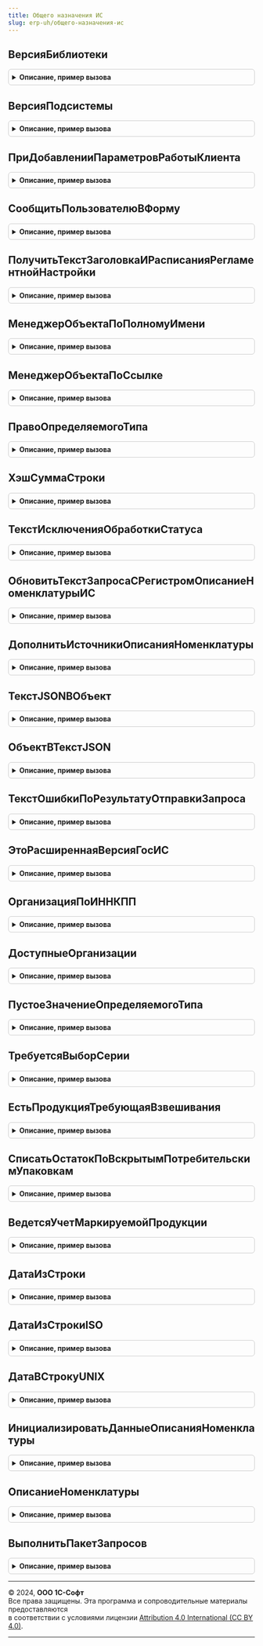 ```yaml
---
title: Общего назначения ИС
slug: erp-uh/общего-назначения-ис
---
```



## ВерсияБиблиотеки
<details style="margin: 1em 0; padding: 0.5em; border: 1px solid #ccc; border-radius: 6px;">

<summary style="font-weight: bold; cursor: pointer;">Описание, пример вызова</summary>

```bsl

// Версия библиотеки
//
// Возвращаемое значение:
//  Строка - Версия библиотеки
Функция ВерсияБиблиотеки() Экспорт
```

Пример вызова
```bsl
Результат = ОбщегоНазначенияИС.ВерсияБиблиотеки() 
```
</details>

## ВерсияПодсистемы
<details style="margin: 1em 0; padding: 0.5em; border: 1px solid #ccc; border-radius: 6px;">

<summary style="font-weight: bold; cursor: pointer;">Описание, пример вызова</summary>

```bsl

// Версия подсистемы
//
// Параметры:
//  Редакция - Строка - Редакция
//
// Возвращаемое значение:
//  Строка - Версия подсистемы
Функция ВерсияПодсистемы(Редакция = "1") Экспорт
```

Пример вызова
```bsl
Результат = ОбщегоНазначенияИС.ВерсияПодсистемы(Редакция);
```
</details>

## ПриДобавленииПараметровРаботыКлиента
<details style="margin: 1em 0; padding: 0.5em; border: 1px solid #ccc; border-radius: 6px;">

<summary style="font-weight: bold; cursor: pointer;">Описание, пример вызова</summary>

```bsl

// см. ОбщегоНазначенияПереопределяемый.ПриДобавленииПараметровРаботыКлиента
Процедура ПриДобавленииПараметровРаботыКлиента(Параметры) Экспорт
```

Пример вызова
```bsl
ОбщегоНазначенияИС.ПриДобавленииПараметровРаботыКлиента(Параметры) 
```
</details>

## СообщитьПользователюВФорму
<details style="margin: 1em 0; padding: 0.5em; border: 1px solid #ccc; border-radius: 6px;">

<summary style="font-weight: bold; cursor: pointer;">Описание, пример вызова</summary>

```bsl

// Формирует и выводит сообщение, которое может быть связано с элементом
// управления формы.
//
// Параметры:
//  ИдентификаторНазначения    - УникальныйИдентификатор, Неопределено - уникальный идентификатор формы для показа сообщения.
//  ТекстСообщенияПользователю - Строка - текст сообщения.
//  КлючДанных                 - ЛюбаяСсылка - объект или ключ записи информационной базы, к которому это сообщение относится.
//  Поле                       - Строка - наименование реквизита формы.
//  ПутьКДанным                - Строка - путь к данным (путь к реквизиту формы).
//  Отказ                      - Булево - выходной параметр, всегда устанавливается в значение Истина.
//
// Примеры : см ОбщегоНазначения.СообщитьПользователю.
//
//@skip-check method-too-many-params
Процедура СообщитьПользователюВФорму( Экспорт
```

Пример вызова
```bsl
ОбщегоНазначенияИС.СообщитьПользователюВФорму();
```
</details>

## ПолучитьТекстЗаголовкаИРасписанияРегламентнойНастройки
<details style="margin: 1em 0; padding: 0.5em; border: 1px solid #ccc; border-radius: 6px;">

<summary style="font-weight: bold; cursor: pointer;">Описание, пример вызова</summary>

```bsl

// Заполняет представление регламентного задания (реквизиты ЗаданиеАктивно, ТекстРасписания)
//
// Параметры:
//  Задание				 - РегламентноеЗадание, Неопределено - регламентное задание представление которого необходимо получить
//  ТекстРасписания		 - Строка - представление расписания (выходной)
//  РасписаниеАктивно	 - Булево - использование задания (выходной)
//
Процедура ПолучитьТекстЗаголовкаИРасписанияРегламентнойНастройки(Задание, ТекстРасписания, РасписаниеАктивно) Экспорт
```

Пример вызова
```bsl
ОбщегоНазначенияИС.ПолучитьТекстЗаголовкаИРасписанияРегламентнойНастройки(Задание, ТекстРасписания, РасписаниеАктивно) 
```
</details>

## МенеджерОбъектаПоПолномуИмени
<details style="margin: 1em 0; padding: 0.5em; border: 1px solid #ccc; border-radius: 6px;">

<summary style="font-weight: bold; cursor: pointer;">Описание, пример вызова</summary>

```bsl

// Возвращает менеджер (модуль менеджера или общий модуль) по полному имени метаданных
//
// Параметры:
//   ПолноеИмя - Строка - полное имя объекта для получения модуля менеджера.
//
// Возвращаемое значение:
//   СправочникМенеджер, ДокументМенеджер, ОбщийМодуль - менеджер объекта для библиотеки
Функция МенеджерОбъектаПоПолномуИмени(ПолноеИмя) Экспорт
```

Пример вызова
```bsl
Результат = ОбщегоНазначенияИС.МенеджерОбъектаПоПолномуИмени(ПолноеИмя) 
```
</details>

## МенеджерОбъектаПоСсылке
<details style="margin: 1em 0; padding: 0.5em; border: 1px solid #ccc; border-radius: 6px;">

<summary style="font-weight: bold; cursor: pointer;">Описание, пример вызова</summary>

```bsl

// Возвращает менеджер (модуль менеджера или общий модуль) объекта по ссылке на объект.
// Ограничение: не обрабатываются точки маршрутов бизнес-процессов.
// См. также ОбщегоНазначения.МенеджерОбъектаПоПолномуИмени.
//
// Параметры:
//  Ссылка - ЛюбаяСсылка - объект, менеджер которого требуется получить.
//
// Возвращаемое значение:
//  СправочникМенеджер, ДокументМенеджер, ОбработкаМенеджер, РегистрСведенийМенеджер - менеджер объекта.
//
// Пример:
//  МенеджерСправочника = ОбщегоНазначения.МенеджерОбъектаПоСсылке(СсылкаНаОрганизацию);
//
Функция МенеджерОбъектаПоСсылке(Ссылка) Экспорт
```

Пример вызова
```bsl
Результат = ОбщегоНазначенияИС.МенеджерОбъектаПоСсылке(Ссылка) 
```
</details>

## ПравоОпределяемогоТипа
<details style="margin: 1em 0; padding: 0.5em; border: 1px solid #ccc; border-radius: 6px;">

<summary style="font-weight: bold; cursor: pointer;">Описание, пример вызова</summary>

```bsl

// Право определяемого типа.
//
// Параметры:
//  ОпределяемыйТип  - ОбъектМетаданныхОпределяемыйТип - Определяемый тип
//  Право - Строка - Право
//
// Возвращаемое значение:
//  Булево - Право определяемого типа
Функция ПравоОпределяемогоТипа(ОпределяемыйТип, Право) Экспорт
```

Пример вызова
```bsl
Результат = ОбщегоНазначенияИС.ПравоОпределяемогоТипа(ОпределяемыйТип, Право) 
```
</details>

## ХэшСуммаСтроки
<details style="margin: 1em 0; padding: 0.5em; border: 1px solid #ccc; border-radius: 6px;">

<summary style="font-weight: bold; cursor: pointer;">Описание, пример вызова</summary>

```bsl

Функция ХэшСуммаСтроки(СтрокаДляРасчетаХеша) Экспорт
```

Пример вызова
```bsl
Результат = ОбщегоНазначенияИС.ХэшСуммаСтроки(СтрокаДляРасчетаХеша) 
```
</details>

## ТекстИсключенияОбработкиСтатуса
<details style="margin: 1em 0; padding: 0.5em; border: 1px solid #ccc; border-radius: 6px;">

<summary style="font-weight: bold; cursor: pointer;">Описание, пример вызова</summary>

```bsl

// Текст исключения обработки статуса
//
// Параметры:
//  Документ - ДокументСсылка - Документ.
//  Операция - ПеречислениеСсылка - Операция.
//
// Возвращаемое значение:
//  Строка - Текст исключения.
//
Функция ТекстИсключенияОбработкиСтатуса(Документ, Операция) Экспорт
```

Пример вызова
```bsl
Результат = ОбщегоНазначенияИС.ТекстИсключенияОбработкиСтатуса(Документ, Операция) 
```
</details>

## ОбновитьТекстЗапросаСРегистромОписаниеНоменклатурыИС
<details style="margin: 1em 0; padding: 0.5em; border: 1px solid #ccc; border-radius: 6px;">

<summary style="font-weight: bold; cursor: pointer;">Описание, пример вызова</summary>

```bsl

// Работа с регистром "ОписаниеНоменклатурыИС", при незаполненном переопределении библиотечный сценарий
//
// Параметры:
//  ТекстЗапроса           - Строка - текст запроса с регистром "ОписаниеНоменклатурыИС" (исходящий),
//  ПутьКРегистру          - Строка - имя таблицы регистра "ОписаниеНоменклатурыИС" в запросе,
//  ПутьКПолюНоменклатура  - Строка - путь к номенклатуре в запросе
//  ПутьКИсточникуОписания - Строка - путь к источнику описания
Процедура ОбновитьТекстЗапросаСРегистромОписаниеНоменклатурыИС(ТекстЗапроса, ПутьКРегистру, ПутьКПолюНоменклатура, ПутьКИсточникуОписания = "") Экспорт
```

Пример вызова
```bsl
ОбщегоНазначенияИС.ОбновитьТекстЗапросаСРегистромОписаниеНоменклатурыИС(ТекстЗапроса, ПутьКРегистру, ПутьКПолюНоменклатура, ПутьКИсточникуОписания);
```
</details>

## ДополнитьИсточникиОписанияНоменклатуры
<details style="margin: 1em 0; padding: 0.5em; border: 1px solid #ccc; border-radius: 6px;">

<summary style="font-weight: bold; cursor: pointer;">Описание, пример вызова</summary>

```bsl

// Работа с регистром "ОписаниеНоменклатурыИС" при использовании источника описания номенклатуры отличного от ссылки
//   на номенклатуру:
//   * Дополняет входящий массив классами номенклатуры,
//   * Возвращает соответствие добавленных классов и исходной номенклатуры.
//
// Параметры:
//  Номенклатура - Массив Из ОпределяемыйТип.ИсточникОписанияноменклатурыИС - Источник описания номенклатуры.
// Возвращаемое значение:
//  Соответствие из КлючИЗначение - описание добавленных классов номенклатуры:
//   * Ключ - ОпределяемыйТип.ИсточникОписанияноменклатурыИС - Источник описания номенклатуры,
//   * Значение - Массив Из ОпределяемыйТип.номенклатура - номенклатура из входящего массива
Функция ДополнитьИсточникиОписанияНоменклатуры(Номенклатура) Экспорт
```

Пример вызова
```bsl
Результат = ОбщегоНазначенияИС.ДополнитьИсточникиОписанияНоменклатуры(Номенклатура) 
```
</details>

## ТекстJSONВОбъект
<details style="margin: 1em 0; padding: 0.5em; border: 1px solid #ccc; border-radius: 6px;">

<summary style="font-weight: bold; cursor: pointer;">Описание, пример вызова</summary>

```bsl

// Получить из текста JSON структуру.
//
// Параметры:
// 	ТекстJSON                    - Строка - Текст JSON.
// 	ПреобразовыватьВСоответствие - Булево - Признак преобразования в соответствие.
// Возвращаемое значение:
// 	Структура, Неопределено, Произвольный - Результат преобразования JSON.
Функция ТекстJSONВОбъект(ТекстJSON, ПреобразовыватьВСоответствие = Ложь) Экспорт
```

Пример вызова
```bsl
Результат = ОбщегоНазначенияИС.ТекстJSONВОбъект(ТекстJSON, ПреобразовыватьВСоответствие);
```
</details>

## ОбъектВТекстJSON
<details style="margin: 1em 0; padding: 0.5em; border: 1px solid #ccc; border-radius: 6px;">

<summary style="font-weight: bold; cursor: pointer;">Описание, пример вызова</summary>

```bsl

// Формирует из структуры текст JSON
//
// Параметры:
// 	Структура                    - Структура - Произвольная структура данных
//  УдалитьПробелыИПереносыСтрок - Булево    - признак использования отступов, по умолчанию Истина.
// Возвращаемое значение:
// 	Строка - Текст JSON
Функция ОбъектВТекстJSON(Структура, УдалитьПробелыИПереносыСтрок = Ложь) Экспорт
```

Пример вызова
```bsl
Результат = ОбщегоНазначенияИС.ОбъектВТекстJSON(Структура, УдалитьПробелыИПереносыСтрок);
```
</details>

## ТекстОшибкиПоРезультатуОтправкиЗапроса
<details style="margin: 1em 0; padding: 0.5em; border: 1px solid #ccc; border-radius: 6px;">

<summary style="font-weight: bold; cursor: pointer;">Описание, пример вызова</summary>

```bsl

// Сформировать текст ошибки по результату отправки запроса.
//
// Параметры:
//  URLЗапроса - Строка - Заголовок ошибки, например: Параметры авторизации не получены из ИС МОТП.
//  РезультатОтправкиЗапроса - Структура - Результат отправки HTTP-запроса:
//  * ЗапросОтправлен             - Булево - признак того, что сообщение отправлено.
//  * ОтветПолучен                - Булево - признак того, что сообщение получено.
//  * КодСостояния                - Число  - Код состояния HTTP-запроса.
//  * ТекстОшибки                 - Строка - текст ошибки, если таковая возникла.
//  * ТекстВходящегоСообщенияJSON - Строка - текст ответа, на отправленное сообщение.
// Возвращаемое значение:
//  Строка - Текст ошибки.
Функция ТекстОшибкиПоРезультатуОтправкиЗапроса(URLЗапроса, РезультатОтправкиЗапроса) Экспорт
```

Пример вызова
```bsl
Результат = ОбщегоНазначенияИС.ТекстОшибкиПоРезультатуОтправкиЗапроса(URLЗапроса, РезультатОтправкиЗапроса) 
```
</details>

## ЭтоРасширеннаяВерсияГосИС
<details style="margin: 1em 0; padding: 0.5em; border: 1px solid #ccc; border-radius: 6px;">

<summary style="font-weight: bold; cursor: pointer;">Описание, пример вызова</summary>

```bsl

Функция ЭтоРасширеннаяВерсияГосИС(Подсистема = Неопределено) Экспорт
```

Пример вызова
```bsl
Результат = ОбщегоНазначенияИС.ЭтоРасширеннаяВерсияГосИС(Подсистема);
```
</details>

## ОрганизацияПоИННКПП
<details style="margin: 1em 0; padding: 0.5em; border: 1px solid #ccc; border-radius: 6px;">

<summary style="font-weight: bold; cursor: pointer;">Описание, пример вызова</summary>

```bsl

// Выполняет поиск организации предприятия по ИНН и/или КПП.
//
// Параметры:
//   ИНН - Строка - ИНН искомой организации,
//   КПП - Строка - КПП искомой организации.
//
// Возвращаемое значение:
//   ОпределяемыйТип.ОрганизацияКонтрагентГосИС, Неопределено - найденная организация
//
Функция ОрганизацияПоИННКПП(ИНН, КПП) Экспорт
```

Пример вызова
```bsl
Результат = ОбщегоНазначенияИС.ОрганизацияПоИННКПП(ИНН, КПП) 
```
</details>

## ДоступныеОрганизации
<details style="margin: 1em 0; padding: 0.5em; border: 1px solid #ccc; border-radius: 6px;">

<summary style="font-weight: bold; cursor: pointer;">Описание, пример вызова</summary>

```bsl

// Получает список доступных для использования организаций.
//
//Возвращаемое значение:
//   СписокЗначений Из ОпределяемыйТип.Организация - ссылки на организации:
//    * Значение      - ОпределяемыйТип.Организация - ссылка на организацию.
//    * Представление - Строка - наименование организации.
Функция ДоступныеОрганизации() Экспорт
```

Пример вызова
```bsl
Результат = ОбщегоНазначенияИС.ДоступныеОрганизации() 
```
</details>

## ПустоеЗначениеОпределяемогоТипа
<details style="margin: 1em 0; padding: 0.5em; border: 1px solid #ccc; border-radius: 6px;">

<summary style="font-weight: bold; cursor: pointer;">Описание, пример вызова</summary>

```bsl

// Возвращает значение по умолчанию переданного определяемого типа.
//
// Параметры:
//  ОпределяемыйТипИлиИмяТипа - Строка, ОбъектМетаданныхОпределяемыйТип - Определяемый тип или имя типа
//
// Возвращаемое значение:
//  Произвольный, Неопределено - Пустое значение определяемого типа
Функция ПустоеЗначениеОпределяемогоТипа(ОпределяемыйТипИлиИмяТипа) Экспорт
```

Пример вызова
```bsl
Результат = ОбщегоНазначенияИС.ПустоеЗначениеОпределяемогоТипа(ОпределяемыйТипИлиИмяТипа) 
```
</details>

## ТребуетсяВыборСерии
<details style="margin: 1em 0; padding: 0.5em; border: 1px solid #ccc; border-radius: 6px;">

<summary style="font-weight: bold; cursor: pointer;">Описание, пример вызова</summary>

```bsl

// Определяет необходимость указания серии для маркируемой продукции.
//
// Параметры:
//  Товар - Структура - данные строки номенклатуры. Содержит обязательные поля:
//   * Номенклатура   - ОпределяемыйТип.Номенклатура               - номенклатура,
//   * Характеристика - ОпределяемыйТип.ХарактеристикаНоменклатуры - характеристика.
//  ПараметрыСканирования - (См. ШтрихкодированиеОбщегоНазначенияИСКлиент.ПараметрыСканирования).
// Возвращаемое значение:
//  Булево - Истина, если требуется указать серию.
Функция ТребуетсяВыборСерии(Товар, ПараметрыСканирования) Экспорт
```

Пример вызова
```bsl
Результат = ОбщегоНазначенияИС.ТребуетсяВыборСерии(Товар, ПараметрыСканирования) 
```
</details>

## ЕстьПродукцияТребующаяВзвешивания
<details style="margin: 1em 0; padding: 0.5em; border: 1px solid #ccc; border-radius: 6px;">

<summary style="font-weight: bold; cursor: pointer;">Описание, пример вызова</summary>

```bsl

Функция ЕстьПродукцияТребующаяВзвешивания() Экспорт
```

Пример вызова
```bsl
Результат = ОбщегоНазначенияИС.ЕстьПродукцияТребующаяВзвешивания() 
```
</details>

## СписатьОстатокПоВскрытымПотребительскимУпаковкам
<details style="margin: 1em 0; padding: 0.5em; border: 1px solid #ccc; border-radius: 6px;">

<summary style="font-weight: bold; cursor: pointer;">Описание, пример вызова</summary>

```bsl

// Списывает из остатка вскрытых потребительских упаковок количество частично проданного товара.
//
// Параметры:
//  ИсточникДанных - ДанныеФормыСтруктура, ДокументОбъект, Структура - объект формы, объект документа или произвольная структура,
//                   в которой находятся данные штрихкодов упаковок. Источник должен иметь поля и коллекции с именами,
//                   указанными в параметрах сканирования: ИмяТабличнойЧастиШтрихкодыУпаковок,
//                   ИмяКолонкиШтрихкодУпаковки, ИмяКолонкиЧастичноеВыбытиеКоличество
//  ПараметрыСканирования - см. ШтрихкодированиеОбщегоНазначенияИС.ПараметрыСканирования
Процедура СписатьОстатокПоВскрытымПотребительскимУпаковкам(ИсточникДанных, ПараметрыСканирования) Экспорт
```

Пример вызова
```bsl
ОбщегоНазначенияИС.СписатьОстатокПоВскрытымПотребительскимУпаковкам(ИсточникДанных, ПараметрыСканирования) 
```
</details>

## ВедетсяУчетМаркируемойПродукции
<details style="margin: 1em 0; padding: 0.5em; border: 1px solid #ccc; border-radius: 6px;">

<summary style="font-weight: bold; cursor: pointer;">Описание, пример вызова</summary>

```bsl

// Определяет включено ли ведение учета продукции, подлежащей маркированию.
//
// Параметры:
// 	РасширеннаяВерсияГосИС - Булево
// Возвращаемое значение:
//  Булево - Истина, если учет ведется.
Функция ВедетсяУчетМаркируемойПродукции(РасширеннаяВерсияГосИС) Экспорт
```

Пример вызова
```bsl
Результат = ОбщегоНазначенияИС.ВедетсяУчетМаркируемойПродукции(РасширеннаяВерсияГосИС) 
```
</details>

## ДатаИзСтроки
<details style="margin: 1em 0; padding: 0.5em; border: 1px solid #ccc; border-radius: 6px;">

<summary style="font-weight: bold; cursor: pointer;">Описание, пример вызова</summary>

```bsl

Функция ДатаИзСтроки(Значение, Делитель = 1000, ПриводитьКМестномуВремени = Истина) Экспорт
```

Пример вызова
```bsl
Результат = ОбщегоНазначенияИС.ДатаИзСтроки(Значение, Делитель, ПриводитьКМестномуВремени);
```
</details>

## ДатаИзСтрокиISO
<details style="margin: 1em 0; padding: 0.5em; border: 1px solid #ccc; border-radius: 6px;">

<summary style="font-weight: bold; cursor: pointer;">Описание, пример вызова</summary>

```bsl

Функция ДатаИзСтрокиISO(Значение) Экспорт
```

Пример вызова
```bsl
Результат = ОбщегоНазначенияИС.ДатаИзСтрокиISO(Значение) 
```
</details>

## ДатаВСтрокуUNIX
<details style="margin: 1em 0; padding: 0.5em; border: 1px solid #ccc; border-radius: 6px;">

<summary style="font-weight: bold; cursor: pointer;">Описание, пример вызова</summary>

```bsl

Функция ДатаВСтрокуUNIX(Дата, Делитель = 1000) Экспорт
```

Пример вызова
```bsl
Результат = ОбщегоНазначенияИС.ДатаВСтрокуUNIX(Дата, Делитель);
```
</details>

## ИнициализироватьДанныеОписанияНоменклатуры
<details style="margin: 1em 0; padding: 0.5em; border: 1px solid #ccc; border-radius: 6px;">

<summary style="font-weight: bold; cursor: pointer;">Описание, пример вызова</summary>

```bsl

// Возвращает новые параметры описания номенклатуры.
//
// Возвращаемое значение:
//  Структура - Инициализировать данные описания:
// * Номенклатура                        - Неопределено, ОпределяемыйТип.Номенклатура                  - Номенклатура.
// * ЕмкостьПотребительскойУпаковки      - Число                                                       - Емкость потребительской упаковки для часчтиного выбытия.
// * КоличествоВПотребительскойУпаковке  - Число                                                       - Количество учетных единиц товара в потребительской упаковке.
// * ВариантЧастичногоВыбытия            - ПеречислениеСсылка.ВариантыУчетаЧастичногоВыбытияИС         - Вариант частичного выбытия.
// * ВариантИспользованияЕдиницыХранения - ПеречислениеСсылка.ВариантыИспользованияЕдиницыХраненияИС - Вариант использования единицы измерения.
// * ПотребительскаяУпаковка             - Неопределено, ОпределяемыйТип.Упаковка                      - потребительская упаковка
// * УпаковкаЧастичногоВыбытия           - Неопределено, ОпределяемыйТип.Упаковка                      - упаковка частичного выбытия
Функция ИнициализироватьДанныеОписанияНоменклатуры() Экспорт
```

Пример вызова
```bsl
Результат = ОбщегоНазначенияИС.ИнициализироватьДанныеОписанияНоменклатуры() 
```
</details>

## ОписаниеНоменклатуры
<details style="margin: 1em 0; padding: 0.5em; border: 1px solid #ccc; border-radius: 6px;">

<summary style="font-weight: bold; cursor: pointer;">Описание, пример вызова</summary>

```bsl

// Возвращает описание входящей номенклатуры. Разворачивает описание из подходящего класса номенклатуры при необходимости.
//
// Параметры:
//   Номенклатура - ОпределяемыйТип.ИсточникОписанияНоменклатурыИС, Массив Из ОпределяемыйТип.ИсточникОписанияНоменклатурыИС -
//     номенклатура (класс номенклатуры) для которой требуется получить описание ИС
//
// Возвращаемое значение:
//   Соответствие из КлючИЗначение - номенклатура с описанием:
//    * Ключ -ОпределяемыйТип.ИсточникОписанияНоменклатурыИС - номенклатура,
//    * Значение - см. ИнициализироватьДанныеОписанияНоменклатуры.
Функция ОписаниеНоменклатуры(Знач Номенклатура) Экспорт
```

Пример вызова
```bsl
Результат = ОбщегоНазначенияИС.ОписаниеНоменклатуры(Номенклатура) 
```
</details>

## ВыполнитьПакетЗапросов
<details style="margin: 1em 0; padding: 0.5em; border: 1px solid #ccc; border-radius: 6px;">

<summary style="font-weight: bold; cursor: pointer;">Описание, пример вызова</summary>

```bsl

// Формирует пакет запросов и возвращает результат каждого запроса
//
// Параметры:
//  Запрос				 - Запрос	 - запрос, параметры которого предварительно установлены.
//  ТекстыЗапроса		 - СписокЗначений	 - в списке перечислены тексты запросов и их имена.
//  ВыгрузитьРезультат	 - Булево			 - Истина, если результат запроса нужно выгрузить в таблицы значений.
//
// Возвращаемое значение:
//  Структура - структура в которую помещены полученные таблицы
//
Функция ВыполнитьПакетЗапросов(Запрос, ТекстыЗапроса, ВыгрузитьРезультат = Ложь) Экспорт
```

Пример вызова
```bsl
Результат = ОбщегоНазначенияИС.ВыполнитьПакетЗапросов(Запрос, ТекстыЗапроса, ВыгрузитьРезультат);
```
</details>

---

© 2024, **ООО 1С-Софт**  
Все права защищены. Эта программа и сопроводительные материалы предоставляются  
в соответствии с условиями лицензии [Attribution 4.0 International (CC BY 4.0)](https://creativecommons.org/licenses/by/4.0/legalcode).

---
